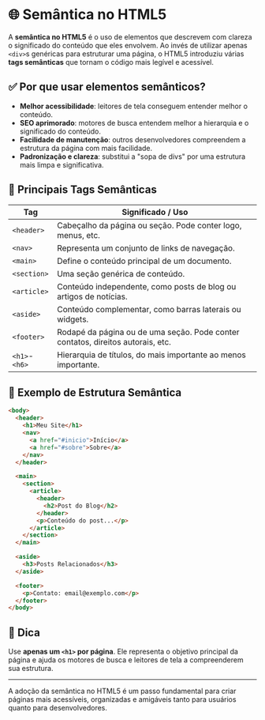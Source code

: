 # 🌐 Semântica no HTML5

A **semântica no HTML5** é o uso de elementos que descrevem com clareza o significado do conteúdo que eles envolvem. Ao invés de utilizar apenas `<div>`s genéricas para estruturar uma página, o HTML5 introduziu várias **tags semânticas** que tornam o código mais legível e acessível.

## ✅ Por que usar elementos semânticos?

- **Melhor acessibilidade**: leitores de tela conseguem entender melhor o conteúdo.
- **SEO aprimorado**: motores de busca entendem melhor a hierarquia e o significado do conteúdo.
- **Facilidade de manutenção**: outros desenvolvedores compreendem a estrutura da página com mais facilidade.
- **Padronização e clareza**: substitui a "sopa de divs" por uma estrutura mais limpa e significativa.

## 🧩 Principais Tags Semânticas

| Tag        | Significado / Uso |
|------------|-------------------|
| `<header>` | Cabeçalho da página ou seção. Pode conter logo, menus, etc. |
| `<nav>`    | Representa um conjunto de links de navegação. |
| `<main>`   | Define o conteúdo principal de um documento. |
| `<section>`| Uma seção genérica de conteúdo. |
| `<article>`| Conteúdo independente, como posts de blog ou artigos de notícias. |
| `<aside>`  | Conteúdo complementar, como barras laterais ou widgets. |
| `<footer>` | Rodapé da página ou de uma seção. Pode conter contatos, direitos autorais, etc. |
| `<h1>`-`<h6>` | Hierarquia de títulos, do mais importante ao menos importante. |

## 📘 Exemplo de Estrutura Semântica

```html
<body>
  <header>
    <h1>Meu Site</h1>
    <nav>
      <a href="#inicio">Início</a>
      <a href="#sobre">Sobre</a>
    </nav>
  </header>

  <main>
    <section>
      <article>
        <header>
          <h2>Post do Blog</h2>
        </header>
        <p>Conteúdo do post...</p>
      </article>
    </section>
  </main>

  <aside>
    <h3>Posts Relacionados</h3>
  </aside>

  <footer>
    <p>Contato: email@exemplo.com</p>
  </footer>
</body>
```

## 📌 Dica

Use **apenas um `<h1>` por página**. Ele representa o objetivo principal da página e ajuda os motores de busca e leitores de tela a compreenderem sua estrutura.

---

A adoção da semântica no HTML5 é um passo fundamental para criar páginas mais acessíveis, organizadas e amigáveis tanto para usuários quanto para desenvolvedores.